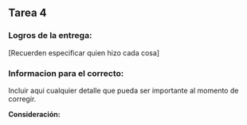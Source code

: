 ## Tarea 4

### Logros de la entrega:
[Recuerden especificar quien hizo cada cosa]

### Informacion para el correcto:
Incluir aqui cualquier detalle que pueda ser importante al momento de corregir.


**Consideración:**

